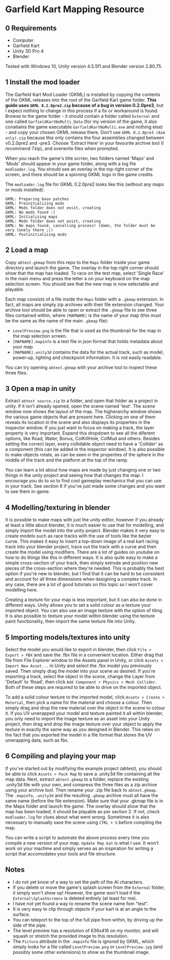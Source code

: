 # Garfield Kart Mapping Resource

## 0 Requirements
* Computer
* Garfield Kart
* Unity 3D Pro 4
* Blender

Tested with Windows 10, Unity version 4.5.5f1 and Blender version 2.80.75.

## 1 Install the mod loader
The Garfield Kart Mod Loader (GKML) is installed by copying the contents of the GKML releases into the root of the Garfield Kart game folder. **This guide uses `GKML 0.2.0pre2.zip` because of a bug in version 0.2.0pre3**, but I expect nothing to change in this process if a fix or workaround is found. Browse to the game folder - it should contain a folder called `External` and one called `GarfieldKartNoMulti_Data` (for my version of the game, it also conatiains the game executable `GarfieldKartNoMulti.exe` and nothing else) - and copy your chosen GKML release there. Don't use `GKML 0.2.0pre3 (Asm only).zip` because this only contains the four assemblies changed between v0.2.0pre2 and -pre3. Choose 'Extract Here' in your favourite archive tool (I recommend 7zip), and overwrite files when prompted.

When you reach the game's title scrren, two folders named 'Maps' and 'Mods' should appear in your game folder, along with a log file `modloader.log`. You should see an overlay in the top right corner of the screen, and there should be a spinning GKML logo in the game credits.

The `modloader.log` file for GKML 0.2.0pre2 looks like this (without any maps or mods installed):
```
GKML: Preparing base patches
GKML: Preinitializing mods
GKML: Mods folder does not exist, creating
GKML: No mods found :(
GKML: Initializing maps
GKML: Mods folder does not exist, creating
GKML: No maps found, cancelling process! (damn, the folder must be very lonely there ;()
GKML: Postinitializing mods
```

## 2 Load a map
Copy `abtest.gkmap` from this repo to the `Maps` folder inside your game directory and launch the game. The overlay in the top right corner should show that the map has loaded. To race on the test map, select 'Single Race' in the main menu and press the letter a on your keyboard on the map selection screen. You should see that the new map is now selectable and playable.

Each map consists of a file inside the `Maps` folder with a `.gkmap` extension. In fact, all maps are simply zip archives with their file extension changed. Your archive tool should be able to open or extract the `.gkmap` file to see three files contained within, where `[MAPNAME]` is the name of your map (this must be the same as the name of the main `.gkmap` file):
* `LevelPreview.png` is the file that is used as the thumbnail for the map in the map selection screen.
* `[MAPNAME].mapinfo` is a text file in json format that holds metadata about your map.
* `[MAPNAME].unity3d` contains the data for the actual track, such as model, power-up, lighting and checkpoint information. It is not easily readable.

You can try opening `abtest.gkmap` with your archive tool to inspect these three files.

## 3 Open a map in unity
Extract `abtest source.zip` to a folder, and open that folder as a project in unity. If it isn't already opened, open the scene named 'test'. The scene window now shows the layout of the map. The higherarchy window shows the various game objects that are present here. Clicking on one of them reveals its location in the scene and also displays its properties in the inspector window. If you just want to focus on making a track, the layer property is very important. Expand this dropdown to see all the diferent options, like Road, Water, Bonus, ColKillHole, ColMud and others. Besides setting the correct layer, every collidable object need to have a 'Collider' as a component (this can be added in the inspector window). It is also possible to make objects rotate, as can be seen in the properties of the sphere in the middle of the track and the platform at the top of the ramp.

You can learn a lot about how maps are made by just changing one or two things in the unity project and seeing how that changes the map. I encourage you do to so to find cool gameplay mechanics that you can use in your track. See section 6 if you've just made some changes and you want to see them in-game.

## 4 Modelling/texturing in blender
It is possible to make maps with just the unity editor, however if you already at least a little about blender, it is much easier to use that for modelling, and simply import the model into the unity project. Blender makes it very easy to create models such as race tracks with the use of tools like the bezier curve. This makes it easy to insert a top-down image of a real kart racing track into your blender project, trace out the track with a curve and then create the model using modifiers. There are a lot of guides on youtube on how to do things like this in different ways. It is also quite easy to make a simple cross-section of your track, then simply extrude and position new pieces of the cross-section where they're needed. This is probably the best option if you're new to blender, but I find that it can be hard to be consistent and account for all three dimensions when designing a complex track. In any case, there are a lot of good tutorials on this topic so I won't cover modelling here.

Creating a texture for your map is less important, but it can also be done in different ways. Unity allows you to set a solid colour as a texture your imported object. You can also use an image texture with the option of tiling. It is also possible to texture your model within blender using the texture paint functionality, then import the same texture file into Unity.

## 5 Importing models/textures into unity
Select the model you would like to export in blender, then click `File > Export > FBX` and save the .fbx file in a convenient location. Either drag that file from File Explorer window to the Assets panel in Unity, or click `Assets > Import New Asset...` in Unity and select the .fbx model you previously saved. Then simply drag the model into your scene as desired. If you're importing a track, select the object in the scene, change the Layer from 'Default' to 'Road', then click `Add Component > Physics > Mesh Collider`. Both of these steps are required to be able to drive on the imported object.

To add a solid colour texture to the imported model, click `Assets > Create > Material`, then pick a name for the material and choose a colour. Then simply drag and drop the new material over the object in the scene to colour it. If you UV unwrapped your model and texture painted it all within blender, you only need to import the image texture as an asset into your Unity project, then drag and drop the image texture over your object to apply the texture in exactly the same way as you designed in Blender. This relies on the fact that you exported the model in a file format that stores the UV unwrapping data, such as fbx.

## 6 Compiling and playing your map
If you've started out by modifying the example project (abtest), you should be able to click `Assets > Pack Map` to save a .unity3d file containing all the map data. Next, extract `abtest.gkmap` to a folder, replace the existing .unity3d file with your own, and compress the three files as a zip archive using your archive tool. Then rename your .zip file back to `abtest.gkmap`. The `.mapinfo`, `.unity3d` and the resulting `.gkmap` archive must all have the same name (before the file extension). Make sure that your .gkmap file is in the Maps folder and launch the game. The overlay should show that the map has been loaded; it should be playable as per section 2. If not, check `modloader.log` for clues about what went wrong. Sometimes it is also necessary to manually save the scene using `CTRL + S` before compiling the map.

You can write a script to automate the above process every time you compile a new version of your map. `Update Map.bat` is what I use. It won't work on your machine and simply serves as an inspiration for writing a script that accomodates your tools and file structure.

## Notes
* I do not yet know of a way to set the path of the AI characters.
* If you delete or move the game's splash screen from the `External` folder, it simply won't show up! However, the game won't load if the `External\SplashScreens` is deleted entirely (at least for me).
* I have not yet found a way to rename the scene name fom "test".
* It is very easy to clip through objects if your kart is at an angle to the surface.
* You can teleport to the top of the full pipe from within, by driving up the side of the pipe.
* The level preview has a resolution of 636x416 on my monitor, and will squash or stretch the provided image to this resolution.
* The `Picture` attribute in the `.mapinfo` file is ignored by GKML, which simply looks for a file called `LevelPreview.png` or `LevelPreview.jpg` (and possibly some other extensions) to show as the thumbnail image.
